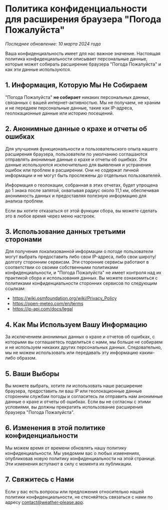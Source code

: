 # Политика конфиденциальности для расширения браузера "Погода Пожалуйста"

_Последнее обновление: 10 марта 2024 года_

Ваша конфиденциальность имеет для нас важное значение. Настоящая политика конфиденциальности описывает персональные данные, которые может собирать расширение браузера "Погода Пожалуйста" и как эти данные используются.

## 1. Информация, Которую Мы Не Собираем

"Погода Пожалуйста" **не собирает** никаких персональных данных, связанных с вашей интернет-активностью. Мы не получаем, не храним и не передаем персональные данные, такие как IP-адреса, геолокационные данные или историю посещений.

## 2. Анонимные данные о крахе и отчеты об ошибках

Для улучшения функциональности и пользовательского опыта нашего расширения браузера, пользователи по умолчанию соглашаются отправлять анонимные данные о крахе и отчеты об ошибках. Эти данные используются исключительно для выявления и устранения ошибок или проблем в расширении. Они не содержат личной информации и не могут быть прослежены до отдельных пользователей.

Информация о геолокации, собранная в этих отчетах, будет упрощена до 1 знака после запятой, охватывая радиус около 11,1 км, обеспечивая анонимность данных и предоставляя полезную информацию для анализа проблем.

Если вы хотите отказаться от этой функции сбора, вы можете сделать это в любое время через меню настроек.

## 3. Использование данных третьими сторонами

Для получения локализованной информации о погоде пользователи могут выбрать предоставить либо свои IP-адреса, либо свои широту/долготу сторонним сервисам. Эти сторонние сервисы работают в соответствии со своими собственными политиками конфиденциальности, и "Погода Пожалуйста" не имеет контроля над их практикой сбора и использования данных. Вы можете ознакомиться с политиками конфиденциальности сторонних сервисов по следующим ссылкам:

- https://wiki.osmfoundation.org/wiki/Privacy_Policy
- https://open-meteo.com/en/terms
- https://ip-api.com/docs/legal

## 4. Как Мы Используем Вашу Информацию

За исключением анонимных данных о крахе и отчетов об ошибках, с которыми вы соглашаетесь поделиться с нами, мы больше не собираем и не используем никаких других персональных данных. Следовательно, мы не можем использовать или передавать эту информацию каким-либо образом.

## 5. Ваши Выборы

Вы можете выбрать, хотите ли использовать наше расширение браузера, предоставить ли ваш IP или геолокационные данные сторонним службам погоды и согласитесь ли отправить нам анонимные данные о крахе и отчеты об ошибках. Если вы не согласны с этими условиями, вы должны прекратить использование расширения браузера "Погода Пожалуйста".

## 6. Изменения в этой политике конфиденциальности

Мы можем время от времени обновлять нашу политику конфиденциальности. Мы уведомим вас о любых изменениях, опубликовав новую политику конфиденциальности на этой странице. Эти изменения вступают в силу с момента их публикации.

## 7. Свяжитесь с Нами

Если у вас есть вопросы или предложения относительно нашей политики конфиденциальности, не стесняйтесь связаться с нами по адресу [contact@weather-please.app](mailto:contact@weather-please.app).